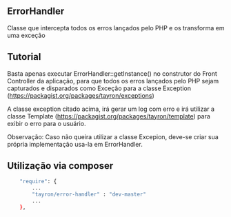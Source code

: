## ErrorHandler

Classe que intercepta todos os erros lançados pelo PHP e os transforma em uma exceção


## Tutorial
Basta apenas executar ErrorHandler::getInstance() no construtor do Front Controller da aplicação, 
para que todos os erros lançados pelo PHP sejam capturados e disparados como Exceção para a classe Exception (https://packagist.org/packages/tayron/exceptions)


A classe exception citado acima, irá gerar um log com erro e irá utilizar a classe Template (https://packagist.org/packages/tayron/template) 
para exibir o erro para o usuário.

Observação: Caso não queira utilizar a classe Excepion, deve-se criar sua própria implementação usa-la em ErrorHandler.


## Utilização via composer

```sh
    "require": {
        ...
        "tayron/error-handler" : "dev-master"
        ... 
    },    
```
